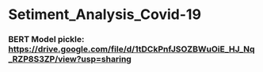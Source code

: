 # Setiment_Analysis_Covid-19
### BERT Model pickle: https://drive.google.com/file/d/1tDCkPnfJSOZBWuOiE_HJ_Nq_RZP8S3ZP/view?usp=sharing
